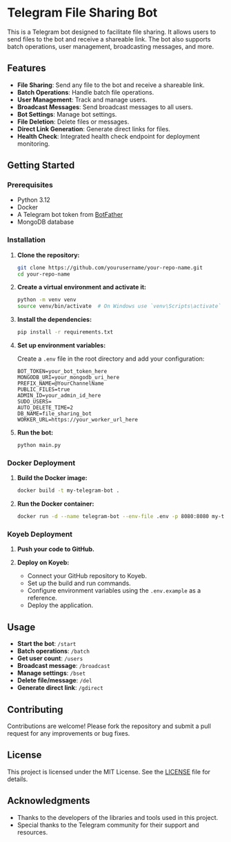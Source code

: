 # Telegram File Sharing Bot

This is a Telegram bot designed to facilitate file sharing. It allows users to send files to the bot and receive a shareable link. The bot also supports batch operations, user management, broadcasting messages, and more.

## Features

- **File Sharing**: Send any file to the bot and receive a shareable link.
- **Batch Operations**: Handle batch file operations.
- **User Management**: Track and manage users.
- **Broadcast Messages**: Send broadcast messages to all users.
- **Bot Settings**: Manage bot settings.
- **File Deletion**: Delete files or messages.
- **Direct Link Generation**: Generate direct links for files.
- **Health Check**: Integrated health check endpoint for deployment monitoring.

## Getting Started

### Prerequisites

- Python 3.12
- Docker
- A Telegram bot token from [BotFather](https://core.telegram.org/bots#botfather)
- MongoDB database

### Installation

1. **Clone the repository:**

   ```bash
   git clone https://github.com/yourusername/your-repo-name.git
   cd your-repo-name
   ```

2. **Create a virtual environment and activate it:**

   ```bash
   python -m venv venv
   source venv/bin/activate  # On Windows use `venv\Scripts\activate`
   ```

3. **Install the dependencies:**

   ```bash
   pip install -r requirements.txt
   ```

4. **Set up environment variables:**

   Create a `.env` file in the root directory and add your configuration:

   ```
   BOT_TOKEN=your_bot_token_here
   MONGODB_URI=your_mongodb_uri_here
   PREFIX_NAME=@YourChannelName
   PUBLIC_FILES=true
   ADMIN_ID=your_admin_id_here
   SUDO_USERS=
   AUTO_DELETE_TIME=2
   DB_NAME=file_sharing_bot
   WORKER_URL=https://your_worker_url_here
   ```

5. **Run the bot:**

   ```bash
   python main.py
   ```

### Docker Deployment

1. **Build the Docker image:**

   ```bash
   docker build -t my-telegram-bot .
   ```

2. **Run the Docker container:**

   ```bash
   docker run -d --name telegram-bot --env-file .env -p 8080:8080 my-telegram-bot
   ```

### Koyeb Deployment

1. **Push your code to GitHub.**

2. **Deploy on Koyeb:**

   - Connect your GitHub repository to Koyeb.
   - Set up the build and run commands.
   - Configure environment variables using the `.env.example` as a reference.
   - Deploy the application.

## Usage

- **Start the bot**: `/start`
- **Batch operations**: `/batch`
- **Get user count**: `/users`
- **Broadcast message**: `/broadcast`
- **Manage settings**: `/bset`
- **Delete file/message**: `/del`
- **Generate direct link**: `/gdirect`

## Contributing

Contributions are welcome! Please fork the repository and submit a pull request for any improvements or bug fixes.

## License

This project is licensed under the MIT License. See the [LICENSE](LICENSE) file for details.

## Acknowledgments

- Thanks to the developers of the libraries and tools used in this project.
- Special thanks to the Telegram community for their support and resources.